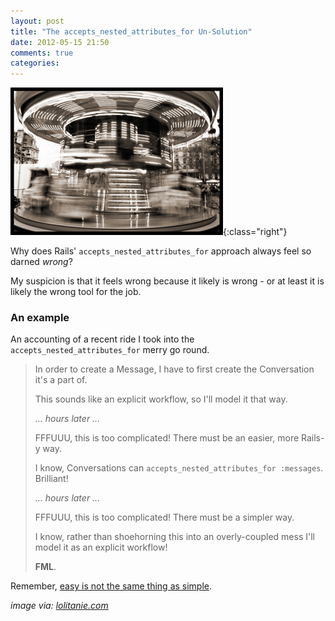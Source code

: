 ```yaml
---
layout: post
title: "The accepts_nested_attributes_for Un-Solution"
date: 2012-05-15 21:50
comments: true
categories:
---
```


![Merry-Go-Round](/assets/images/posts/merry-go-round.png){:class="right"}

Why does Rails' `accepts_nested_attributes_for` approach always feel so darned
*wrong*?

My suspicion is that it feels wrong because it likely is wrong - or at least it
is likely the wrong tool for the job.

### An example

An accounting of a recent ride I took into the `accepts_nested_attributes_for`
merry go round.

> In order to create a Message, I have to first create the Conversation it's a
> part of.
>
> This sounds like an explicit workflow, so I'll model it that way.
>
> _... hours later ..._
>
> FFFUUU, this is too complicated! There must be an easier, more Rails-y way.
>
> I know, Conversations can `accepts_nested_attributes_for :messages`. Brilliant!
>
> _... hours later ..._
>
> FFFUUU, this is too complicated! There must be a simpler way.
>
> I know, rather than shoehorning this into an overly-coupled mess I'll model
> it as an explicit workflow!
>
> **FML**.


Remember, [easy is not the same thing as simple][hickey].

_image via: [lolitanie.com][lolitanie]_

  [hickey]: http://www.confreaks.com/videos/860-railsconf2012-keynote-simplicity-matters "Simplicity Matters."
  [lolitanie]: http://blog.lolitanie.com/index.php/archives/2006/01/29/oh-oh-oh-merry-go-round/

